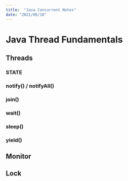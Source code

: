 ```yaml
---
title:  "Java Concurrent Notes"
date: "2021/06/10"
---
```

# Java Thread Fundamentals

## Threads

### STATE

### notify() / notifyAll()

### join()

### wait()

### sleep()

### yield()

## Monitor

## Lock

